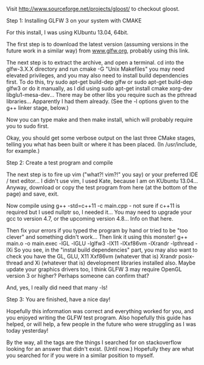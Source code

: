 Visit http://www.sourceforge.net/projects/gloost/ to checkout gloost.

Step 1: Installing GLFW 3 on your system with CMAKE

For this install, I was using KUbuntu 13.04, 64bit.

The first step is to download the latest version (assuming versions in the future work in a similar way) from www.glfw.org, probably using this link.

The next step is to extract the archive, and open a terminal. cd into the glfw-3.X.X directory and run cmake -G "Unix Makefiles" you may need elevated privileges, and you may also need to install build dependencies first. To do this, try sudo apt-get build-dep glfw or sudo apt-get build-dep glfw3 or do it manually, as I did using sudo apt-get install cmake xorg-dev libglu1-mesa-dev... There may be other libs you require such as the pthread libraries... Apparently I had them already. (See the -l options given to the g++ linker stage, below.)

Now you can type make and then make install, which will probably require you to sudo first.

Okay, you should get some verbose output on the last three CMake stages, telling you what has been built or where it has been placed. (In /usr/include, for example.)


Step 2: Create a test program and compile

The next step is to fire up vim ("what?! vim?!" you say) or your preferred IDE / text editor... I didn't use vim, I used Kate, because I am on KUbuntu 13.04... Anyway, download or copy the test program from here (at the bottom of the page) and save, exit.

Now compile using g++ -std=c++11 -c main.cpp - not sure if c++11 is required but I used nullptr so, I needed it... You may need to upgrade your gcc to version 4.7, or the upcoming version 4.8... Info on that here.

Then fix your errors if you typed the program by hand or tried to be "too clever" and something didn't work... Then link it using this monster! g++ main.o -o main.exec -lGL -lGLU -lglfw3 -lX11 -lXxf86vm -lXrandr -lpthread -lXi So you see, in the "instal build dependencies" part, you may also want to check you have the GL, GLU, X11 Xxf86vm (whatever that is) Xrandr posix-thread and Xi (whatever that is) development libraries installed also. Maybe update your graphics drivers too, I think GLFW 3 may require OpenGL version 3 or higher? Perhaps someone can confirm that?

And, yes, I really did need that many -ls!


Step 3: You are finished, have a nice day!

Hopefully this information was correct and everything worked for you, and you enjoyed writing the GLFW test program. Also hopefully this guide has helped, or will help, a few people in the future who were struggling as I was today yesterday!

By the way, all the tags are the things I searched for on stackoverflow looking for an answer that didn't exist. (Until now.) Hopefully they are what you searched for if you were in a similar position to myself.

